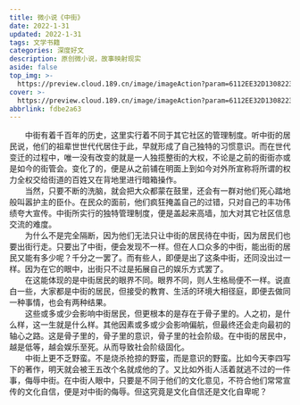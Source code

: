 ```yaml
---
title: 微小说《中街》
date: 2022-1-31
updated: 2022-1-31
tags: 文学书籍
categories: 深度好文
description: 原创微小说，故事映射现实
aside: false
top_img: >-
  https://preview.cloud.189.cn/image/imageAction?param=6112EE32D1308223B86727BB8D312D1A6667BABEBF48DD6D1585C3AC6AEDC871F6F030E4F285046A3021C49689D43DB012D8746D12534801A8C716C620377062C597A604795DF73C1B068CB6C86B39F12E58575EE31CE4C5C1AAC027FDB4FBB38B61207D9A42489CD81BB774B4673BCD
cover: >-
  https://preview.cloud.189.cn/image/imageAction?param=6112EE32D1308223B86727BB8D312D1A6667BABEBF48DD6D1585C3AC6AEDC871F6F030E4F285046A3021C49689D43DB012D8746D12534801A8C716C620377062C597A604795DF73C1B068CB6C86B39F12E58575EE31CE4C5C1AAC027FDB4FBB38B61207D9A42489CD81BB774B4673BCD
abbrlink: fdbe2a63
---
```


&emsp;&emsp;中街有着千百年的历史，这里实行着不同于其它社区的管理制度。听中街的居民说，他们的祖辈世世代代居住于此，早就形成了自己独特的习惯意识。而在世代变迁的过程中，唯一没有改变的就是一人独揽整街的大权，不论是之前的街衙亦或是如今的街管会。变化了的，便是从之前铺在明面上到如今对外所宣称将所谓的权力全权交给街道的百姓又在背地里进行暗箱操作。  
&emsp;&emsp;当然，只要不断的洗脑，就会把大众都蒙在鼓里，还会有一群对他们死心踏地般叫嚣护主的臣仆。在民众的面前，他们疯狂掩盖自己的过错，只对自己的丰功伟绩夸大宣传。中街所实行的独特管理制度，便是盖起来高墙，加大对其它社区信息交流的难度。  
&emsp;&emsp;为什么不是完全隔断，因为他们无法只让中街的居民待在中街，因为居民们也要出街行走。只要出了中街，便会发现不一样。但在人口众多的中街，能出街的居民又能有多少呢？千分之一罢了。而有些人，即便是出了这条中街，还同没出过一样。因为在它的眼中，出街只不过是拓展自己的娱乐方式罢了。  
&emsp;&emsp;在这能体现的是中街居民的眼界不同。眼界不同，则人生格局便不一样。说直白一些，大家都是中街的居民，但接受的教育、生活的环境大相径庭，即便去做同一种事情，也会有两种结果。  
&emsp;&emsp;这些或多或少会影响中街居民，但更根本的是存在于骨子里的。人之初，是什么样，这一生就是什么样。其他因素或多或少会影响偏航，但最终还会走向最初的轴心之路。这是骨子里的，骨子里的意识，骨子里的社会阶级。在中街的居民中，越是低等，越会娱乐至死。从而导致社会阶级固化。  
&emsp;&emsp;中街上更不乏野蛮。不是烧杀抢掠的野蛮，而是意识的野蛮。比如今天李四写下的著作，明天就会被王五改个名就成他的了。又比如外街人活着就逃不过的一件事，侮辱中街。在中街人眼中，只要是不同于他们的文化意见，不符合他们常常宣传的文化自信，便是对中街的侮辱。但这究竟是文化自信还是文化自卑呢？